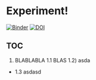 # Experiment!

[![Binder](https://mybinder.org/badge_logo.svg)](https://mybinder.org/v2/gh/aframosp/ExpBinder/HEAD)
[![DOI](https://sandbox.zenodo.org/badge/371705993.svg)](https://sandbox.zenodo.org/badge/latestdoi/371705993)

## TOC
1) BLABLABLA
    1.1  BLAS
    1.2) asda
* 1.3 asdasd 
